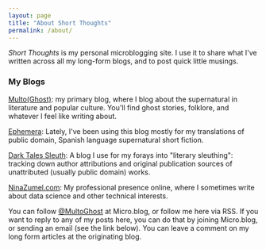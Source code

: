 ```yaml
---
layout: page
title: "About Short Thoughts"
permalink: /about/
---
```


*Short Thoughts* is my personal microblogging site. I use it to share what I've written across all my long-form blogs, and to post quick little musings.

### My Blogs

[Multo(Ghost)](https://multoghost.wordpress.com): my primary blog, where I blog about the supernatural in literature and popular culture. You'll find ghost stories, folklore, and whatever I feel like writing about.

[Ephemera](https://exiw.wordpress.com): Lately, I've been using this blog mostly for my translations of public domain, Spanish language supernatural short fiction.

[Dark Tales Sleuth](https://darktalessleuth.wordpress.com): A blog I use for my forays into "literary sleuthing": tracking down author attributions and original publication sources of unattributed (usually public domain) works.

[NinaZumel.com](https://ninazumel.com): My professional presence online, where I sometimes write about data science and other technical interests. 

You can follow [@MultoGhost](https://micro.blog/MultoGhost) at Micro.blog, or follow me here via RSS. If you want to reply to any of my posts here, you can do that by joining Micro.blog, or sending an email (see the link below). You can leave a comment on my long form articles at the originating blog.
